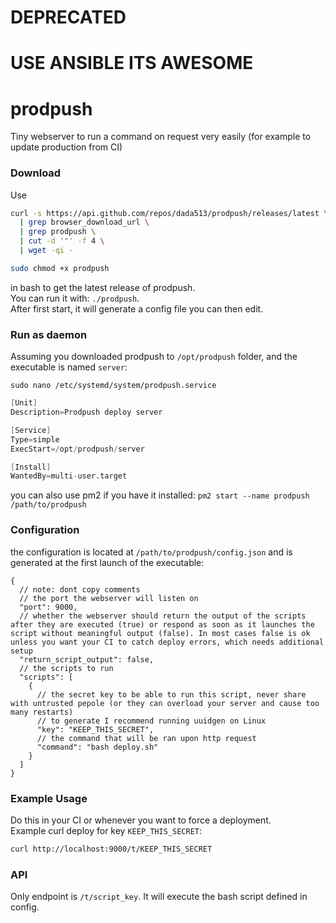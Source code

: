 # DEPRECATED
# USE ANSIBLE ITS AWESOME

# prodpush

Tiny webserver to run a command on request very easily (for example to update production from CI)

### Download

Use

```bash
curl -s https://api.github.com/repos/dada513/prodpush/releases/latest \
  | grep browser_download_url \
  | grep prodpush \
  | cut -d '"' -f 4 \
  | wget -qi -

sudo chmod +x prodpush
```

in bash to get the latest release of prodpush.  
You can run it with: `./prodpush`.  
After first start, it will generate a config file you can then edit.

### Run as daemon

Assuming you downloaded prodpush to `/opt/prodpush` folder, and the executable is named `server`:

`sudo nano /etc/systemd/system/prodpush.service`

```s
[Unit]
Description=Prodpush deploy server

[Service]
Type=simple
ExecStart=/opt/prodpush/server

[Install]
WantedBy=multi-user.target
```

you can also use pm2 if you have it installed: `pm2 start --name prodpush /path/to/prodpush`

### Configuration

the configuration is located at `/path/to/prodpush/config.json` and is generated at the first launch of the executable:

```jsonc
{
  // note: dont copy comments
  // the port the webserver will listen on
  "port": 9000,
  // whether the webserver should return the output of the scripts after they are executed (true) or respond as soon as it launches the script without meaningful output (false). In most cases false is ok unless you want your CI to catch deploy errors, which needs additional setup
  "return_script_output": false,
  // the scripts to run
  "scripts": [
    {
      // the secret key to be able to run this script, never share with untrusted pepole (or they can overload your server and cause too many restarts)
      // to generate I recommend running uuidgen on Linux
      "key": "KEEP_THIS_SECRET",
      // the command that will be ran upon http request
      "command": "bash deploy.sh"
    }
  ]
}
```

### Example Usage

Do this in your CI or whenever you want to force a deployment.  
Example curl deploy for key `KEEP_THIS_SECRET`:

```bash
curl http://localhost:9000/t/KEEP_THIS_SECRET
```

### API

Only endpoint is `/t/script_key`. It will execute the bash script defined in config.
